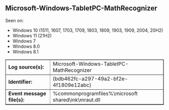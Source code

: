 ## Microsoft-Windows-TabletPC-MathRecognizer

Seen on:
* Windows 10 (1511, 1607, 1703, 1709, 1803, 1809, 1903, 1909, 2004, 20H2)
* Windows 11 (21H2)
* Windows 7
* Windows 8.0
* Windows 8.1

<table border="1" class="docutils">
  <tbody>
    <tr>
      <td><b>Log source(s):</b></td>
      <td>Microsoft-Windows-TabletPC-MathRecognizer</td>
    </tr>
    <tr>
      <td><b>Identifier:</b></td>
      <td>{bdb462fc-a297-49a2-bf2e-4f1809e12abc}</td>
    </tr>
    <tr>
      <td><b>Event message file(s):</b></td>
      <td>%commonprogramfiles%\microsoft shared\ink\mraut.dll</td>
    </tr>
  </tbody>
</table>

&nbsp;

